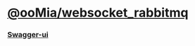 # [@ooMia/websocket_rabbitmq](https://github.com/ooMia/websocket_rabbitmq)

### [Swagger-ui](http://localhost:8080/swagger-ui/index.html)
